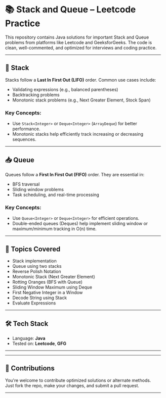 # 📚 Stack and Queue – Leetcode Practice

This repository contains Java solutions for important Stack and Queue problems from platforms like Leetcode and GeeksforGeeks. The code is clean, well-commented, and optimized for interviews and coding practice.

---

## 🔁 Stack

Stacks follow a **Last In First Out (LIFO)** order. Common use cases include:
- Validating expressions (e.g., balanced parentheses)
- Backtracking problems
- Monotonic stack problems (e.g., Next Greater Element, Stock Span)

### Key Concepts:
- Use `Stack<Integer>` or `Deque<Integer>` (`ArrayDeque`) for better performance.
- Monotonic stacks help efficiently track increasing or decreasing sequences.

---

## 📥 Queue

Queues follow a **First In First Out (FIFO)** order. They are essential in:
- BFS traversal
- Sliding window problems
- Task scheduling, and real-time processing

### Key Concepts:
- Use `Queue<Integer>` or `Deque<Integer>` for efficient operations.
- Double-ended queues (Deques) help implement sliding window or maximum/minimum tracking in O(n) time.

---

## 🧠 Topics Covered

- Stack implementation
- Queue using two stacks
- Reverse Polish Notation
- Monotonic Stack (Next Greater Element)
- Rotting Oranges (BFS with Queue)
- Sliding Window Maximum using Deque
- First Negative Integer in a Window
- Decode String using Stack
- Evaluate Expressions

---

## 🛠️ Tech Stack

- Language: **Java**
- Tested on: **Leetcode**, **GFG**

---

---

## 🙌 Contributions

You're welcome to contribute optimized solutions or alternate methods. Just fork the repo, make your changes, and submit a pull request.

---

